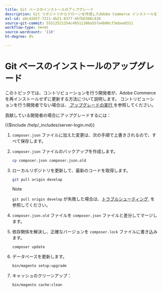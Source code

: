 ```yaml
---
title: Git ベースのインストールのアップグレード
description: Git リポジトリからクローンを作成したAdobe Commerce インストールをアップグレードします。
exl-id: a8c42857-7221-4b21-8377-4bfb6308c418
source-git-commit: 55512521254c49511100a557a4b00cf3ebee0311
workflow-type: tm+mt
source-wordcount: '110'
ht-degree: 0%

---
```


# Git ベースのインストールのアップグレード

このトピックでは、コントリビューションを行う開発者が、Adobe Commerceを再インストールせずに更新する方法について説明します。 コントリビューションを行う開発者でない場合は、[&#x200B; アップグレードの実行 &#x200B;](../implementation/perform-upgrade.md) を参照してください。

貢献している開発者の場合にアップグレードするには：

{{$include /help/_includes/server-login.md}}

1. `composer.json` ファイルに加えた変更は、次の手順で上書きされるので、すべて保存します。

1. `composer.json` ファイルのバックアップを作成します。

   ```bash
   cp composer.json composer.json.old
   ```

1. ローカルリポジトリを更新して、最新のコードを取得します。

   ```bash
   git pull origin develop
   ```

   >[!NOTE]
   >
   >`git pull origin develop` が失敗した場合は、[&#x200B; トラブルシューティング &#x200B;](https://support.magento.com/hc/en-us/articles/360034229872) を参照してください。

1. `composer.json.old` ファイルを `composer.json` ファイルと差分してマージします。

1. 依存関係を解決し、正確なバージョンを `composer.lock` ファイルに書き込みます。

   ```bash
   composer update
   ```

1. データベースを更新します。

   ```bash
   bin/magento setup:upgrade
   ```

1. キャッシュのクリーンアップ：

   ```bash
   bin/magento cache:clean
   ```

<!-- Last updated from includes: 2022-09-08 16:00:49 -->
